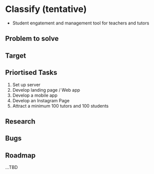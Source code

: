# Classify (tentative)

- Student engatement and management tool for teachers and tutors

## Problem to solve

## Target

## Priortised Tasks

1. Set up server
2. Develop landing page / Web app
3. Develop a mobile app
4. Develop an Instagram Page
5. Attract a minimum 100 tutors and 100 students

## Research

## Bugs

## Roadmap

...TBD
